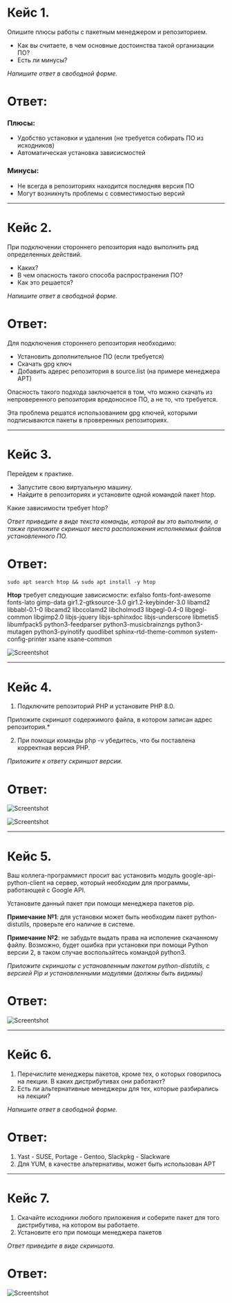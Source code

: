 # Кейс 1.

Опишите плюсы работы с пакетным менеджером и репозиторием.
* Как вы считаете, в чем основные достоинства такой организации ПО?
* Есть ли минусы?

*Напишите ответ в свободной форме.*

# Ответ:
### Плюсы:
* Удобство установки и удаления (не требуется собирать ПО из исходников)
* Автоматическая установка зависисмостей 

### Минусы:
* Не всегда в репозиториях находится последняя версия ПО
* Могут возникнуть проблемы с совместимостью версий

---

# Кейс 2.

При подключении стороннего репозитория надо выполнить ряд определенных действий.
* Каких?
* В чем опасность такого способа распространения ПО?
* Как это решается?

*Напишите ответ в свободной форме.*

# Ответ:
Для подключения стороннего репозитория необходимо:

* Установить дополнительное ПО (если требуется)
* Скачать gpg ключ
* Добавить адерес репозитория в source.list (на примере менеджера APT)

Опасность такого подхода заключается в том, что можно скачать из непроверенного репозитория вредоносное ПО, а не то, 
что требуется.

Эта проблема решатся использованием gpg ключей, которыми подписываются пакеты в проверенных репозиториях.

---

# Кейс 3.
Перейдем к практике.
* Запустите свою виртуальную машину.
* Найдите в репозиториях и установите одной командой пакет htop.

Какие зависимости требует htop?

*Ответ приведите в виде текста команды, которой вы это выполнили, а также приложите скриншот места расположения
исполняемых файлов установленного ПО.*

# Ответ: 
`sudo apt search htop && sudo apt install -y htop`  

 **Htop** требует следующие зависисмости: 
exfalso fonts-font-awesome fonts-lato gimp-data gir1.2-gtksource-3.0 gir1.2-keybinder-3.0 libamd2 libbabl-0.1-0 libcamd2 libccolamd2 libcholmod3 libgegl-0.4-0 libgegl-common libgimp2.0 libjs-jquery
libjs-sphinxdoc libjs-underscore libmetis5 libumfpack5 python3-feedparser python3-musicbrainzngs python3-mutagen python3-pyinotify quodlibet sphinx-rtd-theme-common system-config-printer xsane
xsane-common  

![Screentshot](3.PNG)

---

# Кейс 4.

1. Подключите репозиторий PHP и установите PHP 8.0.

Приложите скриншот содержимого файла, в котором записан адрес репозитория.*

2. При помощи команды php -v убедитесь, что бы поставлена корректная версия PHP.

*Приложите к ответу скриншот версии.*  

# Ответ:  
![Screentshot](4.PNG)  

![Screentshot](5.PNG)  

---

# Кейс 5.

Ваш коллега-программист просит вас установить модуль google-api-python-client на сервер, который необходим для 
программы, работающей с Google API.

Установите данный пакет при помощи менеджера пакетов pip.

**Примечание №1**: для установки может быть необходим пакет python-distutils, проверьте его наличие в системе.

**Примечание №2**: не забудьте выдать права на исполение скачанному файлу. Возможно, будет ошибка при установки при помощи 
Python версии 2, в таком случае воспользйтесь командой python3.

*Приложите скриншоты с установленным пакетом python-distutils, с версией Pip и установленными модулями 
(должны быть видимы)*

# Ответ:  

![Screentshot](6.PNG)  

---

# Кейс 6.

1. Перечислите менеджеры пакетов, кроме тех, о которых говорилось на лекции. В каких дистрибутивах они работают?
2. Есть ли альтернативные менеджеры для тех, которые разбирались на лекции?

*Напишите ответ в свободной форме.*  

# Ответ:  
1. Yast - SUSE, Portage - Gentoo, Slackpkg - Slackware
2. Для YUM, в качестве альтернативы, может быть использован APT  

---

# Кейс 7.

1. Скачайте исходники любого приложения и соберите пакет для того дистрибутива, на котором вы работаете.
2. Установите его при помощи менеджера пакетов

*Ответ приведите в виде скриншота.*  

# Ответ:  
![Screentshot](7.PNG)  








